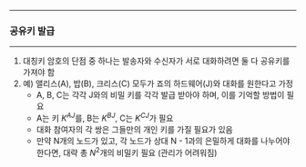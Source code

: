 -----
### 공유키 발급
-----
1. 대칭키 암호의 단점 중 하나는 발송자와 수신자가 서로 대화하려면 둘 다 공유키를 가져야 함
2. 예) 앨리스(A), 밥(B), 크리스(C) 모두가 죠의 하드웨어(J)와 대화를 원한다고 가정
   - A, B, C는 각각 J와의 비밀 키를 각각 발급 받아야 하며, 이를 기억할 방법이 필요
   - A는 키 $K^{AJ}$를, B는 $K^{BJ}$, C는 $K^{CJ}$가 필요
   - 대화 참여자의 각 쌍은 그들만의 개인 키를 가질 필요가 있음
   - 만약 N개의 노드가 있고, 각 노드가 상대 N - 1과의 은밀하게 대화를 나누어야 한다면, 대략 총 $N^{2}$개의 비밀키 필요 (관리가 어려워짐)
